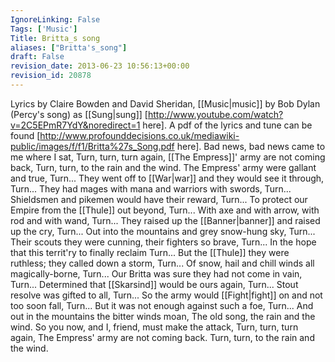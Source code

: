 ```yaml
---
IgnoreLinking: False
Tags: ['Music']
Title: Britta_s song
aliases: ["Britta's_song"]
draft: False
revision_date: 2013-06-23 10:56:13+00:00
revision_id: 20878
---
```


Lyrics by Claire Bowden and David Sheridan, [[Music|music]] by Bob Dylan (Percy's song) as [[Sung|sung]] [http://www.youtube.com/watch?v=2C5EPmR7YdY&noredirect=1 here].
A pdf of the lyrics and tune can be found [http://www.profounddecisions.co.uk/mediawiki-public/images/f/f1/Britta%27s_Song.pdf here]. 
Bad news, bad news came to me where I sat,
Turn, turn, turn again,
[[The Empress]]' army are not coming back,
Turn, turn, to the rain and the wind.
The Empress' army were gallant and true,
Turn...
They went off to [[War|war]] and they would see it through,
Turn...
They had mages with mana and warriors with swords,
Turn...
Shieldsmen and pikemen would have their reward,
Turn...
To protect our Empire from the [[Thule]] out beyond,
Turn...
With axe and with arrow, with rod and with wand,
Turn...
They raised up the [[Banner|banner]] and raised up the cry,
Turn...
Out into the mountains and grey snow-hung sky,
Turn...
Their scouts they were cunning, their fighters so brave,
Turn...
In the hope that this territ'ry to finally reclaim
Turn...
But the [[Thule]] they were ruthless; they called down a storm,
Turn...
Of snow, hail and chill winds all magically-borne,
Turn...
Our Britta was sure they had not come in vain,
Turn...
Determined that [[Skarsind]] would be ours again,
Turn...
Stout resolve was gifted to all,
Turn...
So the army would [[Fight|fight]] on and not too soon fall,
Turn...
But it was not enough against such a foe,
Turn...
And out in the mountains the bitter winds moan,
The old song, the rain and the wind.
So you now, and I, friend, must make the attack,
Turn, turn, turn again,
The Empress' army are not coming back.
Turn, turn, to the rain and the wind.